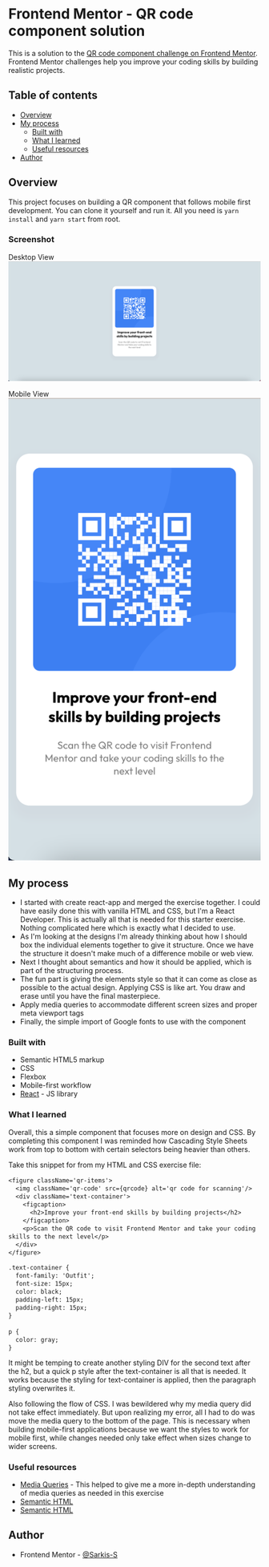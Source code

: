 # Frontend Mentor - QR code component solution

This is a solution to the [QR code component challenge on Frontend Mentor](https://www.frontendmentor.io/challenges/qr-code-component-iux_sIO_H). Frontend Mentor challenges help you improve your coding skills by building realistic projects. 

## Table of contents

- [Overview](#overview)
- [My process](#my-process)
  - [Built with](#built-with)
  - [What I learned](#what-i-learned)
  - [Useful resources](#useful-resources)
- [Author](#author)

## Overview

This project focuses on building a QR component that follows mobile first development. You can clone it yourself and run it. All you need is `yarn install` and `yarn start` from root.

### Screenshot

Desktop View
![](./src/images/1440xDesktop.png)

Mobile View
![](./src/images/375xMobile.png)

## My process

- I started with create react-app and merged the exercise together. I could have easily done this with vanilla HTML and CSS, but I'm a React Developer. This is actually all that is needed for this starter exercise. Nothing complicated here which is exactly what I decided to use.
- As I'm looking at the designs I'm already thinking about how I should box the individual elements together to give it structure. Once we have the structure it doesn't make much of a difference mobile or web view.
- Next I thought about semantics and how it should be applied, which is part of the structuring process.
- The fun part is giving the elements style so that it can come as close as possible to the actual design. Applying CSS is like art. You draw and erase until you have the final masterpiece. 
- Apply media queries to accommodate different screen sizes and proper meta viewport tags
- Finally, the simple import of Google fonts to use with the component

### Built with

- Semantic HTML5 markup
- CSS
- Flexbox
- Mobile-first workflow
- [React](https://reactjs.org/) - JS library

### What I learned

Overall, this a simple component that focuses more on design and CSS. By completing this component I was reminded how Cascading Style Sheets work from top to bottom with certain selectors being heavier than others.

Take this snippet for from my HTML and CSS exercise file:

```
<figure className='qr-items'>
  <img className='qr-code' src={qrcode} alt='qr code for scanning'/>
  <div className='text-container'>
    <figcaption>
      <h2>Improve your front-end skills by building projects</h2>
    </figcaption>
    <p>Scan the QR code to visit Frontend Mentor and take your coding skills to the next level</p>
  </div>
</figure>
```

```
.text-container {
  font-family: 'Outfit';
  font-size: 15px;
  color: black;
  padding-left: 15px;
  padding-right: 15px;
}

p {
  color: gray;
}
```

It might be temping to create another styling DIV for the second text after the h2, but a quick p style after the text-container is all that is needed. It works because the styling for text-container is applied, then the paragraph styling overwrites it.

Also following the flow of CSS. I was bewildered why my media query did not take effect immediately. But upon realizing my error, all I had to do was move the media query to the bottom of the page. This is necessary when building mobile-first applications because we want the styles to work for mobile first, while changes needed only take effect when sizes change to wider screens.

### Useful resources

- [Media Queries](https://developer.mozilla.org/en-US/docs/Web/CSS/Media_Queries/Using_media_queries) - This helped to give me a more in-depth understanding of media queries as needed in this exercise
- [Semantic HTML](https://developer.mozilla.org/en-US/docs/Glossary/Semantics)
- [Semantic HTML](https://www.freecodecamp.org/news/semantic-html5-elements/#:~:text=Semantic%20HTML%20elements%20are%20those,content%20that%20is%20inside%20them.)

## Author

- Frontend Mentor - [@Sarkis-S](https://www.frontendmentor.io/profile/Sarkis-S)
